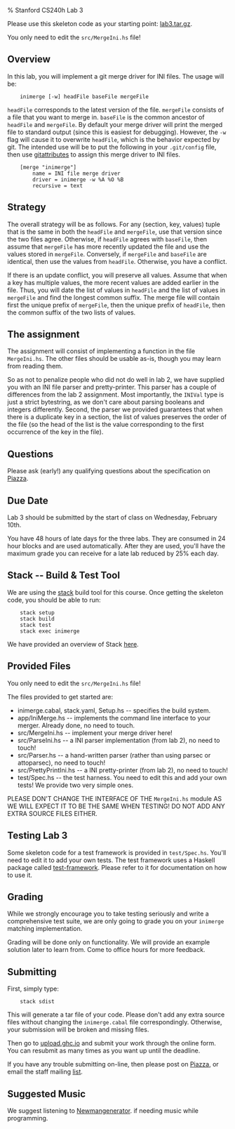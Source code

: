 % Stanford CS240h Lab 3

Please use this skeleton code as your starting point:
[lab3.tar.gz](http://www.scs.stanford.edu/16wi-cs240h/labs/lab3.tar.gz).

You only need to edit the `src/MergeIni.hs` file!

## Overview

In this lab, you will implement a git merge driver for INI files.  The
usage will be:

        inimerge [-w] headFile baseFile mergeFile

`headFile` corresponds to the latest version of the file.  `mergeFile`
consists of a file that you want to merge in.  `baseFile` is the
common ancestor of `headFile` and `mergeFile`.  By default your merge
driver will print the merged file to standard output (since this is
easiest for debugging).  However, the `-w` flag will cause it to
overwrite `headFile`, which is the behavior expected by git.  The
intended use will be to put the following in your `.git/config` file,
then use [gitattributes](http://git-scm.com/docs/gitattributes) to
assign this merge driver to INI files.

        [merge "inimerge"]
            name = INI file merge driver
            driver = inimerge -w %A %O %B
            recursive = text

## Strategy

The overall strategy will be as follows.  For any (section, key,
values) tuple that is the same in both the `headFile` and `mergeFile`,
use that version since the two files agree.  Otherwise, if `headFile`
agrees with `baseFile`, then assume that `mergeFile` has more recently
updated the file and use the values stored in `mergeFile`.
Conversely, if `mergeFile` and `baseFile` are identical, then use the
values from `headFile`.  Otherwise, you have a conflict.

If there is an update conflict, you will preserve all values.  Assume
that when a key has multiple values, the more recent values are added
earlier in the file.  Thus, you will date the list of values in
`headFile` and the list of values in `mergeFile` and find the longest
common suffix.  The merge file will contain first the unique prefix of
`mergeFile`, then the unique prefix of `headFile`, then the common
suffix of the two lists of values.

## The assignment

The assignment will consist of implementing a function in the file
`MergeIni.hs`.  The other files should be usable as-is, though you may
learn from reading them.

So as not to penalize people who did not do well in lab 2, we have
supplied you with an INI file parser and pretty-printer.  This parser
has a couple of differences from the lab 2 assignment.  Most
importantly, the `INIVal` type is just a strict bytestring, as we
don't care about parsing booleans and integers differently.  Second,
the parser we provided guarantees that when there is a duplicate key
in a section, the list of values preserves the order of the file (so
the head of the list is the value corresponding to the first
occurrence of the key in the file).

## Questions

Please ask (early!) any qualifying questions about the specification on
[Piazza](https://piazza.com/stanford/winter2016/cs240h).

## Due Date

Lab 3 should be submitted by the start of class on Wednesday, February 10th.

You have 48 hours of late days for the three labs. They are consumed in 24 hour
blocks and are used automatically. After they are used, you'll have the maximum
grade you can receive for a late lab reduced by 25% each day.

## Stack -- Build & Test Tool

We are using the [stack](https://www.stackage.org/) build tool for this course.
Once getting the skeleton code, you should be able to run:

        stack setup
        stack build
        stack test
        stack exec inimerge

We have provided an overview of Stack
[here](http://www.scs.stanford.edu/16wi-cs240h/labs/stack.html).

## Provided Files

You only need to edit the `src/MergeIni.hs` file!

The files provided to get started are:

* inimerge.cabal, stack.yaml, Setup.hs -- specifies the build system.
* app/IniMerge.hs -- implements the command line interface to your merger.
  Already done, no need to touch.
* src/MergeIni.hs -- implement your merge driver here!
* src/ParseIni.hs -- a INI parser implementation (from lab 2), no need to
  touch!
* src/Parser.hs -- a hand-written parser (rather than using parsec or
  attoparsec), no need to touch!
* src/PrettyPrintIni.hs -- a INI pretty-printer (from lab 2), no need to touch!
* test/Spec.hs -- the test harness. You need to edit this and add your own
  tests! We provide two very simple ones.

PLEASE DON'T CHANGE THE INTERFACE OF THE `MergeIni.hs` module AS WE WILL EXPECT
IT TO BE THE SAME WHEN TESTING! DO NOT ADD ANY EXTRA SOURCE FILES EITHER.

## Testing Lab 3

Some skeleton code for a test framework is provided in `test/Spec.hs`. You'll
need to edit it to add your own tests. The test framework uses a Haskell
package called
[test-framework](https://hackage.haskell.org/package/test-framework). Please
refer to it for documentation on how to use it.

## Grading

While we strongly encourage you to take testing seriously and write a
comprehensive test suite, we are only going to grade you on your `inimerge`
matching implementation.

Grading will be done only on functionality. We will provide an example solution
later to learn from. Come to office hours for more feedback.

## Submitting

First, simply type:

        stack sdist

This will generate a tar file of your code. Please don't add any extra source
files without changing the `inimerge.cabal` file correspondingly. Otherwise,
your submission will be broken and missing files.

Then go to [upload.ghc.io](https://upload.ghc.io/) and submit your work through
the online form. You can resubmit as many times as you want up until the
deadline.

If you have any trouble submitting on-line, then please post on
[Piazza](https://piazza.com/stanford/winter2016/cs240h), or email the staff
mailing [list](mailto:cs240h-staff@scs.stanford.edu).

## Suggested Music

We suggest listening to
[Newmangenerator](https://www.youtube.com/watch?v=3FrqDm12pVI).
if needing music while programming.

